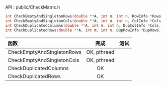 API : public/CheckMatrix.h

```C
int CheckEmptyAndSingletonRows(double **A, int m, int n, RowInfo *Rows, int nThread);
int CheckEmptyAndSingletonCols(double **A, int m, int n, ColInfo *Cols, int nThread);
int CheckDuplicatedColumns(double **A, int m, int n, DupColInfo *Cols, int nThread);
int CheckDuplicatedRows(double **A, int m, int n, DupRowInfo *DupRows, ColInfo *SingletonCols, int nSingletons, int nThread);
```

|函数|完成|测试|
|:---|:--:|:--:|
|CheckEmptyAndSingletonRows|OK, pthread||
|CheckEmptyAndSingletonCols|OK, pthread||
|CheckDuplicatedColumns|OK||
|CheckDuplicatedRows|OK||
